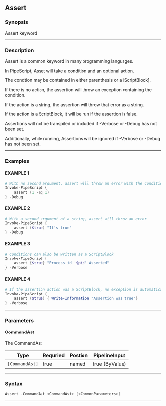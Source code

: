 
Assert
------
### Synopsis
Assert keyword

---
### Description

Assert is a common keyword in many programming languages.

In PipeScript, Asset will take a condition and an optional action.

The condtion may be contained in either parenthesis or a [ScriptBlock].

If there is no action, the assertion will throw an exception containing the condition.

If the action is a string, the assertion will throw that error as a string.

If the action is a ScriptBlock, it will be run if the assertion is false.

Assertions will not be transpiled or included if -Verbose or -Debug has not been set.

Additionally, while running, Assertions will be ignored if -Verbose or -Debug has not been set.

---
### Examples
#### EXAMPLE 1
```PowerShell
# With no second argument, assert will throw an error with the condition of the assertion.
Invoke-PipeScript {
    assert (1 -eq 1)
} -Debug
```

#### EXAMPLE 2
```PowerShell
# With a second argument of a string, assert will throw an error
Invoke-PipeScript {
    assert ($true) "It's true"
} -Debug
```

#### EXAMPLE 3
```PowerShell
# Conditions can also be written as a ScriptBlock
Invoke-PipeScript {
    assert {$true} "Process id '$pid' Asserted"
} -Verbose
```

#### EXAMPLE 4
```PowerShell
# If the assertion action was a ScriptBlock, no exception is automatically thrown
Invoke-PipeScript {
    assert ($true) { Write-Information "Assertion was true"}
} -Verbose
```

---
### Parameters
#### **CommandAst**

The CommandAst



|Type              |Requried|Postion|PipelineInput |
|------------------|--------|-------|--------------|
|```[CommandAst]```|true    |named  |true (ByValue)|
---
### Syntax
```PowerShell
Assert -CommandAst <CommandAst> [<CommonParameters>]
```
---


